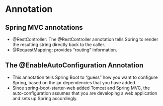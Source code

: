 # Annotation

## Spring MVC annotations
* @RestController: The @RestController annotation tells Spring to render the resulting string directly back to the caller.
* @RequestMapping: provides “routing” information. 

## The @EnableAutoConfiguration Annotation
* This annotation tells Spring Boot to “guess” how you want to configure Spring, based on the jar dependencies that you have added. 
* Since spring-boot-starter-web added Tomcat and Spring MVC, the auto-configuration assumes that you are developing a web application and sets up Spring accordingly.